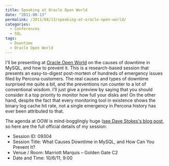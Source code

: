 ```yaml
---
title: Speaking at Oracle Open World
date: "2011-08-13"
permalink: /2011/08/13/speaking-at-oracle-open-world/
categories:
  - Conferences
  - SQL
tags:
  - Downtime
  - Oracle Open World
---
```

I'll be presenting at [Oracle Open World][1] on the causes of downtime in MySQL, and how to prevent it. This is a research-based session that presents an easy-to-digest post-mortem of hundreds of emergency issues filed by Percona customers. The real causes and types of downtime surprised me quite a bit, and the preventions run counter to a lot of conventional wisdom. I'll just give a preview by saying that you should consider it a top priority to monitor how full your disks are! On the other hand, despite the fact that every monitoring tool in existence shows the binary log cache hit rate, not a single emergency in Percona history has ever been attributed to that.

The agenda at OOW is mind-bogglingly huge ([see Dave Stokes's blog post][2], so here are the full official details of my session:

*   Session ID: 09304
*   Session Title: What Causes Downtime in MySQL, and How Can You Prevent It?
*   Venue / Room: Marriott Marquis &#8211; Golden Gate C2
*   Date and Time: 10/6/11, 9:00

 [1]: http://www.oracle.com/openworld/index.html
 [2]: http://opensourcedba.wordpress.com/2011/08/11/oracle-open-world-mysql-sessions/ "see Dave Stokes's blog post"
